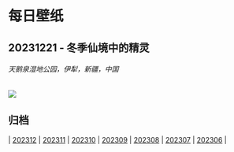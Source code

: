 # 每日壁纸

## 20231221 - 冬季仙境中的精灵

###### 天鹅泉湿地公园，伊犁，新疆，中国

![](https://www.bing.com/th?id=OHR.WinterSolstice2023_ZH-CN4450201916_UHD.jpg)

## 归档

| [202312](/202312/README.md)
| [202311](/202311/README.md)
| [202310](/202310/README.md)
| [202309](/202309/README.md)
| [202308](/202308/README.md)
| [202307](/202307/README.md)
| [202306](/202306/README.md)
|